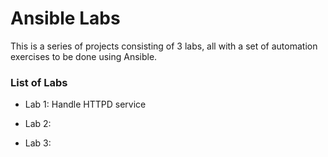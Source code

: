 # Ansible Labs
This is a series of projects consisting of 3 labs, all with a set of automation exercises to be done using Ansible.

### List of Labs
- Lab 1: Handle HTTPD service

- Lab 2:
- Lab 3: 